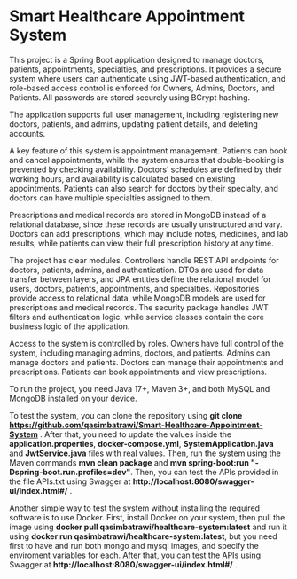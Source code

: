 # Smart Healthcare Appointment System

This project is a Spring Boot application designed to manage doctors, patients, appointments, specialties, and prescriptions. 
It provides a secure system where users can authenticate using JWT-based authentication, and role-based access control is enforced for Owners, 
Admins, Doctors, and Patients. All passwords are stored securely using BCrypt hashing.  

The application supports full user management, including registering new doctors, patients, and admins, updating patient details, and deleting accounts.

A key feature of this system is appointment management. Patients can book and cancel appointments, while the system ensures that double-booking is prevented by 
checking availability. Doctors’ schedules are defined by their working hours, and availability is calculated based on existing appointments. 
Patients can also search for doctors by their specialty, and doctors can have multiple specialties assigned to them.  

Prescriptions and medical records are stored in MongoDB instead of a relational database, since these records are usually unstructured and vary. 
Doctors can add prescriptions, which may include notes, medicines, and lab results, while patients can view their full prescription history at any time.  

The project has clear modules. Controllers handle REST API endpoints for doctors, patients, admins, and authentication. DTOs are used for data transfer between layers, 
and JPA entities define the relational model for users, doctors, patients, appointments, and specialties. 
Repositories provide access to relational data, while MongoDB models are used for prescriptions and medical records. 
The security package handles JWT filters and authentication logic, while service classes contain the core business logic of the application.  

Access to the system is controlled by roles. Owners have full control of the system, including managing admins, doctors, 
and patients. Admins can manage doctors and patients. Doctors can manage their appointments and prescriptions. Patients can book appointments and view prescriptions.  

To run the project, you need Java 17+, Maven 3+, and both MySQL and MongoDB installed on your device.

To test the system, you can clone the repository using **git clone https://github.com/qasimbatrawi/Smart-Healthcare-Appointment-System** . 
After that, you need to update the values inside the **application.properties**, **docker-compose.yml**, **SystemApplication.java** and **JwtService.java** files with real values.
Then, run the system using the Maven commands **mvn clean package** and **mvn spring-boot:run "-Dspring-boot.run.profiles=dev"**. Then, you can test the APIs provided in the file APIs.txt using 
Swagger at **http://localhost:8080/swagger-ui/index.html#/** .

Another simple way to test the system without installing the required software is to use Docker. First, install Docker on your system, then pull the image using **docker 
pull qasimbatrawi/healthcare-system:latest** and run it using **docker run qasimbatrawi/healthcare-system:latest**, but you need first to have and run both mongo and mysql images, and specify the enviroment variables for each. 
After that, you can test the APIs using Swagger at **http://localhost:8080/swagger-ui/index.html#/** .
